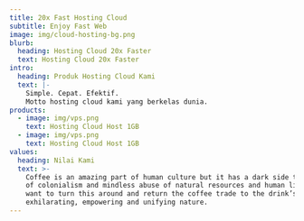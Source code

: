 ```yaml
---
title: 20x Fast Hosting Cloud
subtitle: Enjoy Fast Web
image: img/cloud-hosting-bg.png
blurb:
  heading: Hosting Cloud 20x Faster
  text: Hosting Cloud 20x Faster
intro:
  heading: Produk Hosting Cloud Kami
  text: |-
    Simple. Cepat. Efektif. 
    Motto hosting cloud kami yang berkelas dunia.
products:
  - image: img/vps.png
    text: Hosting Cloud Host 1GB
  - image: img/vps.png
    text: Hosting Cloud Host 1GB
values:
  heading: Nilai Kami
  text: >-
    Coffee is an amazing part of human culture but it has a dark side too – one
    of colonialism and mindless abuse of natural resources and human lives. We
    want to turn this around and return the coffee trade to the drink’s
    exhilarating, empowering and unifying nature.
---
```



